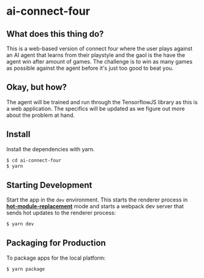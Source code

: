 # ai-connect-four

## What does this thing do?

This is a web-based version of connect four where the user plays against an AI agent that learns from their playstyle and the gaol is the have the agent win after amount of games. The challenge is to win as many games as possible against the agent before it's just too good to beat you.

## Okay, but how?

The agent will be trained and run through the TensorflowJS library as this is a web application. The specifics will be updated as we figure out more about the problem at hand.

## Install

Install the dependencies with yarn.

```bash
$ cd ai-connect-four
$ yarn
```

## Starting Development

Start the app in the `dev` environment. This starts the renderer process in [**hot-module-replacement**](https://webpack.js.org/guides/hmr-react/) mode and starts a webpack dev server that sends hot updates to the renderer process:

```bash
$ yarn dev
```

## Packaging for Production

To package apps for the local platform:

```bash
$ yarn package
```
